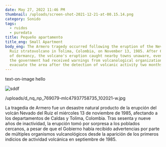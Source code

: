 ```yaml
---
date: May 27, 2022 11:46 PM
thumbnail: /uploads/screen-shot-2021-12-21-at-00.15.14.png
category: Sonido
tags:
  - ruidos
  - puredata
title: Pequeño apartamento
title_eng: Small Apartment
body_eng: The Armero tragedy occurred following the eruption of the Nevado del
  Ruiz stratovolcano in Tolima, Colombia, on November 13, 1985. After 69 years
  of dormancy, the volcano's eruption caught nearby towns unaware, even though
  the government had received warnings from volcanological organizations to
  evacuate the area after the detection of volcanic activity two months earlier.
---
```

text-on-image hello

![sddf](/uploads/screen-shot-2021-12-21-at-00.15.14.png "aawf")

/uploads/d_nq_np_769079-mlc47937758735_102021-w.jpg

La tragedia de Armero fue un desastre natural producto de la erupción del volcán Nevado del Ruiz el miércoles 13 de noviembre de 1985, afectando a los departamentos de Caldas y Tolima, Colombia. Tras sesenta y nueve años de inactividad, la erupción tomó por sorpresa a los poblados cercanos, a pesar de que el Gobierno había recibido advertencias por parte de múltiples organismos vulcanológicos desde la aparición de los primeros indicios de actividad volcánica en septiembre de 1985.